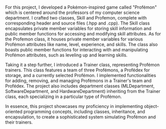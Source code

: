 For this project, I developed a Pokémon-inspired game called "Profémon" which is centered around the professors of my computer science department. I crafted two classes, Skill and Profemon, complete with corresponding header and source files (.hpp and .cpp). The Skill class encapsulates private member variables for storing skill information and public member functions for accessing and modifying skill attributes. As for the Profemon class, it houses private member variables for various Profémon attributes like name, level, experience, and skills. The class also boasts public member functions for interacting with and manipulating Profémon attributes, such as leveling up and learning skills.

Taking it a step further, I introduced a Trainer class, representing Profémon trainers. This class features a team of three Profémons, a Profédex for storage, and a currently selected Profémon. I implemented functionalities for adding, removing, and managing Profémons in a Trainer's team and Profédex. The project also includes department classes (MLDepartment, SoftwareDepartment, and HardwareDepartment) inheriting from the Trainer class, each specializing in a particular type of Profémon.

In essence, this project showcases my proficiency in implementing object-oriented programming concepts, including classes, inheritance, and encapsulation, to create a sophisticated system simulating Profémon and their trainers.
